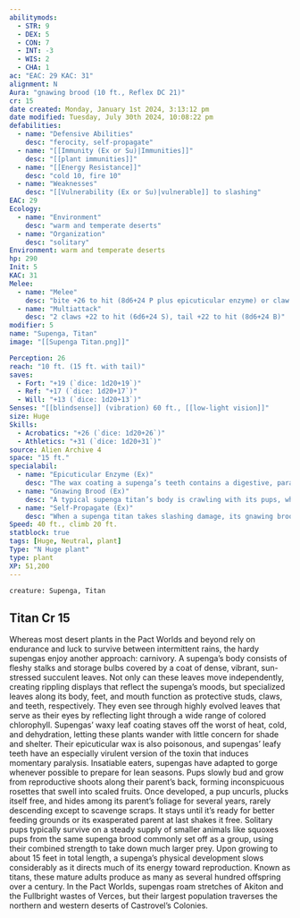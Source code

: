 ```yaml
---
abilitymods:
  - STR: 9
  - DEX: 5
  - CON: 7
  - INT: -3
  - WIS: 2
  - CHA: 1 
ac: "EAC: 29 KAC: 31" 
alignment: N
Aura: "gnawing brood (10 ft., Reflex DC 21)"
cr: 15
date created: Monday, January 1st 2024, 3:13:12 pm
date modified: Tuesday, July 30th 2024, 10:08:22 pm
defabilities:
  - name: "Defensive Abilities"
    desc: "ferocity, self-propagate"
  - name: "[[Immunity (Ex or Su)|Immunities]]"
    desc: "[[plant immunities]]"
  - name: "[[Energy Resistance]]"
    desc: "cold 10, fire 10"
  - name: "Weaknesses"
    desc: "[[Vulnerability (Ex or Su)|vulnerable]] to slashing"
EAC: 29
Ecology:
  - name: "Environment"
    desc: "warm and temperate deserts"
  - name: "Organization"
    desc: "solitary"
Environment: warm and temperate deserts
hp: 290
Init: 5
KAC: 31
Melee:
  - name: "Melee"
    desc: "bite +26 to hit (8d6+24 P plus epicuticular enzyme) or claw +28 to hit (6d6+24 S) or tail +28 to hit (8d6+24 B)"
  - name: "Multiattack"
    desc: "2 claws +22 to hit (6d6+24 S), tail +22 to hit (8d6+24 B)"
modifier: 5
name: "Supenga, Titan"
image: "[[Supenga Titan.png]]"

Perception: 26
reach: "10 ft. (15 ft. with tail)"
saves:
  - Fort: "+19 (`dice: 1d20+19`)"
  - Ref: "+17 (`dice: 1d20+17`)"
  - Will: "+13 (`dice: 1d20+13`)" 
Senses: "[[blindsense]] (vibration) 60 ft., [[low-light vision]]"
size: Huge
Skills:
  - Acrobatics: "+26 (`dice: 1d20+26`)"
  - Athletics: "+31 (`dice: 1d20+31`)"
source: Alien Archive 4 
space: "15 ft."
specialabil:
  - name: "Epicuticular Enzyme (Ex)"
    desc: "The wax coating a supenga’s teeth contains a digestive, paralytic enzyme. When a supenga damages a creature with its bite, the target must succeed at a DC 21 fortitude save or gain the paralyzed condition for 1d4 rounds. As a full action, the target can attempt a new save to end the condition. This is a poison effect."
  - name: "Gnawing Brood (Ex)"
    desc: "A typical supenga titan’s body is crawling with its pups, which hungrily bite at nearby prey. Creatures in the aura take 6d6 piercing damage (Reflex DC 21 negates). If a supenga titan takes 30 or more damage from an effect that affects all targets in an area (such as from a grenade or a blast weapon), its gnawing brood aura is deactivated and can’t be reactivated for 1 round."
  - name: "Self-Propagate (Ex)"
    desc: "When a supenga titan takes slashing damage, its gnawing brood aura’s damage increases to 6d6+12 until the end of its next turn."
Speed: 40 ft., climb 20 ft. 
statblock: true
tags: [Huge, Neutral, plant]
Type: "N Huge plant"
type: plant
XP: 51,200 
---
```


```statblock
creature: Supenga, Titan
```

## Titan Cr 15

Whereas most desert plants in the Pact Worlds and beyond rely on endurance and luck to survive between intermittent rains, the hardy supengas enjoy another approach: carnivory. A supenga’s body consists of fleshy stalks and storage bulbs covered by a coat of dense, vibrant, sun-stressed succulent leaves. Not only can these leaves move independently, creating rippling displays that reflect the supenga’s moods, but specialized leaves along its body, feet, and mouth function as protective studs, claws, and teeth, respectively. They even see through highly evolved leaves that serve as their eyes by reflecting light through a wide range of colored chlorophyll.
Supengas’ waxy leaf coating staves off the worst of heat, cold, and dehydration, letting these plants wander with little concern for shade and shelter. Their epicuticular wax is also poisonous, and supengas’ leafy teeth have an especially virulent version of the toxin that induces momentary paralysis.
Insatiable eaters, supengas have adapted to gorge whenever possible to prepare for lean seasons. Pups slowly bud and grow from reproductive shoots along their parent’s back, forming inconspicuous rosettes that swell into scaled fruits. Once developed, a pup uncurls, plucks itself free, and hides among its parent’s foliage for several years, rarely descending except to scavenge scraps. It stays until it’s ready for better feeding grounds or its exasperated parent at last shakes it free. Solitary pups typically survive on a steady supply of smaller animals like squoxes
pups from the same supenga brood commonly set off as a group, using their combined strength to take down much larger prey.
Upon growing to about 15 feet in total length, a supenga’s physical development slows considerably as it directs much of its energy toward reproduction. Known as titans, these mature adults produce as many as several hundred offspring over a century.
In the Pact Worlds, supengas roam stretches of Akiton and the Fullbright wastes of Verces, but their largest population traverses the northern and western deserts of Castrovel’s Colonies.
